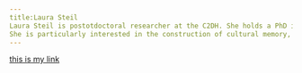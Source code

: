 ```yaml
--- 
title:Laura Steil
Laura Steil is postotdoctoral researcher at the C2DH. She holds a PhD in cultural anthropology from the Ecole Pratique des Hautes Etudes, Paris, France (2015). At the Centre for Contemporary and Digital History (C²DH), she is part of the PopKult60 team, and examines bals (dance parties) in the Minett, with a microhistorical focus on the neighbourhood of the "Grenz" in Esch-sur-Alzette. Her work focuses on popular dance practices and environments, which she approaches from an embodied ethnographic and historiographic perspective. 
She is particularly interested in the construction of cultural memory, and looks at contexts in which generational, social, or spatial ruptures have complicated traditional modes of nurturing community remembrance. She also investigates how experiential “sites”, such as bals, nightclubs, videoclips or social media stories, may act as technologies of memory, suturing individuals into larger collective histories and producing deeply felt recollections about pasts they did not necessarily experience. Her research project at the C2DH includes reenacting a 1960s "dancing", a space and time where people dance to live orchestra music, after socializing contemporary Escher publics to old dances and musics via digital and transmedia participations.
---
```

[this is my link](https://www.c2dh.uni.lu/de/people/laura-steil)


